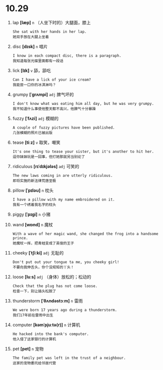 # 10.29





1. lap **[læp]** `n` （人坐下时的）大腿面，膝上
    ```
    She sat with her hands in her lap.
    她双手放在大腿上坐着
    ```

2. disc **[dɪsk]** `n` 唱片
    ```
    I know in each compact disc, there is a paragraph.
    我知道每张光碟里面都有一段话
    ```

3. lick **[lɪk]** `v` 舔，舔吃
    ```
    Can I have a lick of your ice cream?
    我能尝一口你的冰淇淋吗？
    ```

4. grumpy **[ˈɡrʌmpi]** `adj` 脾气坏的
    ```
    I don't know what was eating him all day, but he was very grumpy.
    我不知道什么事使他整天都不高兴，他脾气十分暴躁
    ```

5. fuzzy **[ˈfʌzi]** `adj` 模糊的
    ```
    A couple of fuzzy pictures have been published.
    几张模糊的照片已被出版
    ```

6. tease **[tiːz]** `v` 取笑，嘲笑
    ```
    It's one thing to tease your sister, but it's another to hit her.
    逗你妹妹玩是一回事，但打她那就另当别论了
    ```

7. ridiculous **[rɪˈdɪkjələs]** `adj` 可笑的
    ```
    The new laws coming in are utterly ridiculous.
    即将实施的新法律荒唐至极
    ```

8. pillow **[ˈpɪləʊ]** `n` 枕头
    ```
    I have a pillow with my name embroidered on it.
    我有一个绣着我名字的枕头
    ```

9. piggy **[ˈpɪɡi]** `n` 小猪

10. wand **[wɒnd]** `n` 魔杖
    ```
    With a wave of her magic wand, she changed the frog into a handsome prince.
    她魔杖一挥，把青蛙变成了英俊的王子
    ```

11. cheeky **[ˈtʃiːki]** `adj` 无耻的
    ```
    Don't put out your tongue ta me, you cheeky girl!
    不要向我伸舌头，你个没规矩的丫头！
    ```

12. loose **[luːs]** `adj` （身体）放松的；松动的
    ```
    Check that the plug has not come loose.
    检查一下，别让插头松脱了
    ```

13. thunderstorm **[ˈθʌndəstɔːm]** `n` 雷雨
    ```
    We were born 17 years ago during a thunderstorm.
    我们17年前在雷雨中出生
    ```

14. computer **[kəmˈpjuːtə(r)]** `n` 计算机
    ```
    He hacked into the bank's computer.
    他入侵了这家银行的计算机
    ```

15. pet **[pet]** `n` 宠物
    ```
    The family pet was left in the trust of a neighbour.
    这家的宠物委托给邻居代管
    ```
